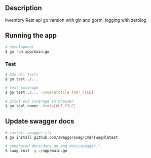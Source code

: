 ## Description

Inventory Rest api go version with gin and gorm, logging with zerolog

## Running the app

```bash
# development
$ go run app/main.go
```

### Test
```bash
# Run all tests
$ go test ./...

# test coverage
$ go test ./... -coverprofile [OUT_FILE]

# print out coverage in browser
$ go tool cover -html=[OUT_FILE]
```

## Update swagger docs

```bash
# install swagger cli
$ go install github.com/swaggo/swag/cmd/swag@latest

# generated docs/docs.go and docs/swagger.*
$ swag init -g ./app/main.go
```